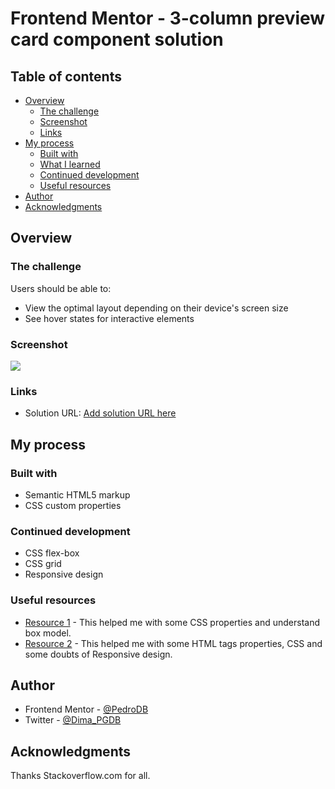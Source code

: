 # Frontend Mentor - 3-column preview card component solution
## Table of contents

- [Overview](#overview)
  - [The challenge](#the-challenge)
  - [Screenshot](#screenshot)
  - [Links](#links)
- [My process](#my-process)
  - [Built with](#built-with)
  - [What I learned](#what-i-learned)
  - [Continued development](#continued-development)
  - [Useful resources](#useful-resources)
- [Author](#author)
- [Acknowledgments](#acknowledgments)



## Overview

### The challenge

Users should be able to:

- View the optimal layout depending on their device's screen size
- See hover states for interactive elements

### Screenshot

![](./screenshot.jpg)



### Links

- Solution URL: [Add solution URL here](https://your-solution-url.com)

## My process

### Built with

- Semantic HTML5 markup
- CSS custom properties


### Continued development

- CSS flex-box
- CSS grid
- Responsive design

### Useful resources

- [Resource 1](https://developer.mozilla.org/es/) - This helped me with some CSS properties
and understand box model.
- [Resource 2](https://devdocs.io/) - This helped me with some HTML tags properties, CSS
and some doubts of Responsive design.


## Author
- Frontend Mentor - [@PedroDB](https://www.frontendmentor.io/profile/PedroDB)
- Twitter - [@Dima_PGDB](https://twitter.com/Dima_PGDB)


## Acknowledgments

Thanks Stackoverflow.com for all.
